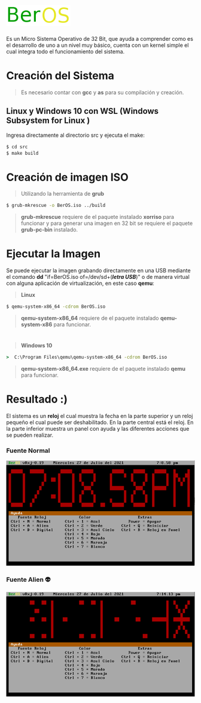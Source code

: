 # <img src="https://github.com/bernardosegura/BerOS/blob/master/img/BerOS.png" alt="BerOS" />
Es un Micro Sistema Operativo de 32 Bit, que ayuda a comprender como es el desarrollo de uno a un nivel muy básico, cuenta con un kernel simple el cual integra todo el funcionamiento del sistema.

# Creación del Sistema
> Es necesario contar con **gcc** y **as** para su compilación y creación.

## Linux y Windows 10  con WSL (Windows Subsystem for Linux )

Ingresa directamente al directorio src y ejecuta el make:
```bash
$ cd src
$ make build
```
# Creación de imagen ISO
> Utilizando la herramienta de **grub**
```bash
$ grub-mkrescue -o BerOS.iso ../build
```
> **grub-mkrescue** requiere de el paquete instalado **xorriso** para funcionar y para generar una imagen en 32 bit se requiere el paquete **grub-pc-bin** instalado.

# Ejecutar la Imagen
Se puede ejecutar la imagen grabando directamente en una USB mediante el comando **dd** "if=BerOS.iso of=/dev/sd+(**_letra USB_**)" o de manera virtual con alguna aplicación de virtualización, en este caso **qemu**:
> **Linux**
```bash
$ qemu-system-x86_64 -cdrom BerOS.iso
```
> **qemu-system-x86_64** requiere de el paquete instalado **qemu-system-x86** para funcionar.
#
> **Windows 10**
```cmd
>  C:\Program Files\qemu\qemu-system-x86_64 -cdrom BerOS.iso
```
> **qemu-system-x86_64.exe** requiere de el paquete instalado **qemu** para funcionar.

# Resultado :)
El sistema es un **reloj** el cual muestra la fecha en la parte superior y un reloj pequeño el cual puede ser deshabilitado.
En la parte central está el reloj.
En la parte inferior muestra un panel con ayuda y las diferentes acciones que se pueden realizar.

### Fuente Normal
<img src="https://github.com/bernardosegura/BerOS/blob/master/img/scrNormal.png" alt="srcNormal" />

### Fuente Alien :alien:
<img src="https://github.com/bernardosegura/BerOS/blob/master/img/scrAlien.png" alt="srcAlien" />
